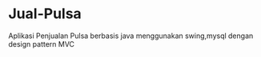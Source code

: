 # Jual-Pulsa
Aplikasi Penjualan Pulsa berbasis java menggunakan swing,mysql dengan design pattern MVC
